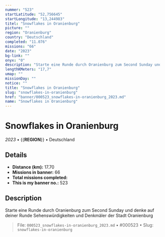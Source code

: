 ```yaml
---
nummer: "523"
startLatitude: "52,756645"
startLongitude: "13,244983"
titel: "Snowflakes in Oranienburg"
picture: ""
region: "Oranienburg"
country: "Deutschland"
completed: "11.076"
missions: "66"
date: "2023"
bg-link: ""
onyx: "0"
description: "Starte eine Runde durch Oranienburg zum Second Sunday und denke auf deiner Runde Sehenswürdigkeiten und Denkmäler der Stadt Oranienburg"
lengthKMeters: "17,7"
umap: ""
missionDay: ""
notice: ""
title: "Snowflakes in Oranienburg"
slug: "snowflakes-in-oranienburg"
href: "banner/000523_snowflakes-in-oranienburg_2023.md"
name: "Snowflakes in Oranienburg"
---
```

# Snowflakes in Oranienburg

*2023* • {{__REGION__}} • Deutschland





## Details
- **Distance (km):** 17.70
- **Missions in banner:** 66
- **Total missions completed:** 
- **This is my banner no.:** 523



## Description
Starte eine Runde durch Oranienburg zum Second Sunday und denke auf deiner Runde Sehenswürdigkeiten und Denkmäler der Stadt Oranienburg




> File: `000523_snowflakes-in-oranienburg_2023.md` • #000523 • Slug: `snowflakes-in-oranienburg`
